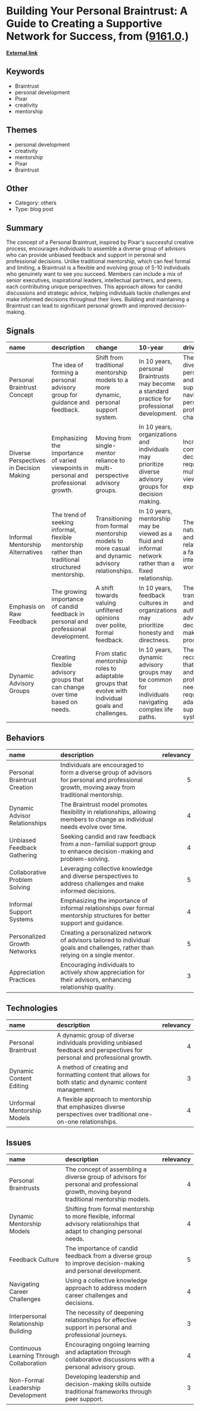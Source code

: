# __Building Your Personal Braintrust: A Guide to Creating a Supportive Network for Success__, from ([9161.0](https://kghosh.substack.com/p/9161.0).)

__[External link](https://www.sahilbloom.com/newsletter/building-your-personal-braintrust)__



## Keywords

* Braintrust
* personal development
* Pixar
* creativity
* mentorship

## Themes

* personal development
* creativity
* mentorship
* Pixar
* Braintrust

## Other

* Category: others
* Type: blog post

## Summary

The concept of a Personal Braintrust, inspired by Pixar's successful creative process, encourages individuals to assemble a diverse group of advisors who can provide unbiased feedback and support in personal and professional decisions. Unlike traditional mentorship, which can feel formal and limiting, a Braintrust is a flexible and evolving group of 5-10 individuals who genuinely want to see you succeed. Members can include a mix of senior executives, inspirational leaders, intellectual partners, and peers, each contributing unique perspectives. This approach allows for candid discussions and strategic advice, helping individuals tackle challenges and make informed decisions throughout their lives. Building and maintaining a Braintrust can lead to significant personal growth and improved decision-making.

## Signals

| name                                    | description                                                                                       | change                                                                                             | 10-year                                                                                                 | driving-force                                                                                              |   relevancy |
|:----------------------------------------|:--------------------------------------------------------------------------------------------------|:---------------------------------------------------------------------------------------------------|:--------------------------------------------------------------------------------------------------------|:-----------------------------------------------------------------------------------------------------------|------------:|
| Personal Braintrust Concept             | The idea of forming a personal advisory group for guidance and feedback.                          | Shift from traditional mentorship models to a more dynamic, personal support system.               | In 10 years, personal Braintrusts may become a standard practice for professional development.          | The need for diverse perspectives and flexible support in navigating personal and professional challenges. |           4 |
| Diverse Perspectives in Decision Making | Emphasizing the importance of varied viewpoints in personal and professional growth.              | Moving from single-mentor reliance to multi-perspective advisory groups.                           | In 10 years, organizations and individuals may prioritize diverse advisory groups for decision making.  | Increasing complexity of decisions requiring multifaceted viewpoints and expertise.                        |           5 |
| Informal Mentorship Alternatives        | The trend of seeking informal, flexible mentorship rather than traditional structured mentorship. | Transitioning from formal mentorship models to more casual and dynamic advisory relationships.     | In 10 years, mentorship may be viewed as a fluid and informal network rather than a fixed relationship. | The evolving nature of work and relationships in a fast-paced, interconnected world.                       |           4 |
| Emphasis on Raw Feedback                | The growing importance of candid feedback in personal and professional development.               | A shift towards valuing unfiltered opinions over polite, formal feedback.                          | In 10 years, feedback cultures in organizations may prioritize honesty and directness.                  | The need for transparency and authenticity in advice and decision-making processes.                        |           4 |
| Dynamic Advisory Groups                 | Creating flexible advisory groups that can change over time based on needs.                       | From static mentorship roles to adaptable groups that evolve with individual goals and challenges. | In 10 years, dynamic advisory groups may be common for individuals navigating complex life paths.       | The recognition that personal and professional needs change, requiring adaptable support systems.          |           3 |

## Behaviors

| name                          | description                                                                                                                                   |   relevancy |
|:------------------------------|:----------------------------------------------------------------------------------------------------------------------------------------------|------------:|
| Personal Braintrust Creation  | Individuals are encouraged to form a diverse group of advisors for personal and professional growth, moving away from traditional mentorship. |           5 |
| Dynamic Advisor Relationships | The Braintrust model promotes flexibility in relationships, allowing members to change as individual needs evolve over time.                  |           4 |
| Unbiased Feedback Gathering   | Seeking candid and raw feedback from a non-familial support group to enhance decision-making and problem-solving.                             |           4 |
| Collaborative Problem Solving | Leveraging collective knowledge and diverse perspectives to address challenges and make informed decisions.                                   |           5 |
| Informal Support Systems      | Emphasizing the importance of informal relationships over formal mentorship structures for better support and guidance.                       |           4 |
| Personalized Growth Networks  | Creating a personalized network of advisors tailored to individual goals and challenges, rather than relying on a single mentor.              |           5 |
| Appreciation Practices        | Encouraging individuals to actively show appreciation for their advisors, enhancing relationship quality.                                     |           3 |

## Technologies

| name                       | description                                                                                                               |   relevancy |
|:---------------------------|:--------------------------------------------------------------------------------------------------------------------------|------------:|
| Personal Braintrust        | A dynamic group of diverse individuals providing unbiased feedback and perspectives for personal and professional growth. |           4 |
| Dynamic Content Editing    | A method of creating and formatting content that allows for both static and dynamic content management.                   |           3 |
| Unformal Mentorship Models | A flexible approach to mentorship that emphasizes diverse perspectives over traditional one-on-one relationships.         |           4 |

## Issues

| name                                      | description                                                                                                                              |   relevancy |
|:------------------------------------------|:-----------------------------------------------------------------------------------------------------------------------------------------|------------:|
| Personal Braintrusts                      | The concept of assembling a diverse group of advisors for personal and professional growth, moving beyond traditional mentorship models. |           4 |
| Dynamic Mentorship Models                 | Shifting from formal mentorship to more flexible, informal advisory relationships that adapt to changing personal needs.                 |           4 |
| Feedback Culture                          | The importance of candid feedback from a diverse group to improve decision-making and personal development.                              |           5 |
| Navigating Career Challenges              | Using a collective knowledge approach to address modern career challenges and decisions.                                                 |           4 |
| Interpersonal Relationship Building       | The necessity of deepening relationships for effective support in personal and professional journeys.                                    |           3 |
| Continuous Learning Through Collaboration | Encouraging ongoing learning and adaptation through collaborative discussions with a personal advisory group.                            |           4 |
| Non-Formal Leadership Development         | Developing leadership and decision-making skills outside traditional frameworks through peer support.                                    |           3 |